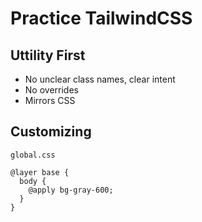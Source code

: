 # Practice TailwindCSS

## Uttility First
* No unclear class names, clear intent
* No overrides
* Mirrors CSS

## Customizing
`global.css`

```
@layer base {
  body {
    @apply bg-gray-600;
  }
}

```